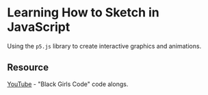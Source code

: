 # Learning How to Sketch in JavaScript

Using the `p5.js` library to create interactive graphics and animations.

## Resource
[YouTube](https://www.youtube.com/@BlackGirlsCode/) - "Black Girls Code" code alongs.
